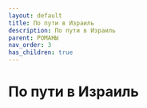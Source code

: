 ```yaml
---
layout: default
title: По пути в Израиль
description: По пути в Израиль
parent: РОМАНЫ
nav_order: 3
has_children: true
---
```


# По пути в Израиль